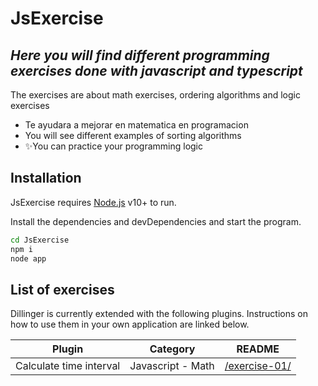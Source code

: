 # JsExercise
## _Here you will find different programming exercises done with javascript and typescript_

The exercises are about math exercises, ordering algorithms and logic exercises
- Te ayudara a mejorar en matematica en programacion
- You will see different examples of sorting algorithms
- ✨You can practice your programming logic

## Installation

JsExercise requires [Node.js](https://nodejs.org/) v10+ to run.

Install the dependencies and devDependencies and start the program.

```sh
cd JsExercise
npm i
node app
```

## List of exercises

Dillinger is currently extended with the following plugins.
Instructions on how to use them in your own application are linked below.

| Plugin | Category | README |
| ------ | ------ | ------ |
| Calculate time interval | Javascript - Math | [/exercise-01/](/exercise-01/) |

